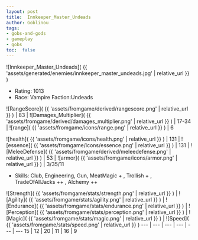 ```yaml
---
layout: post
title:  Innkeeper_Master_Undeads
author: Goblinou
tags:
- gobs-and-gods
- gameplay
- gobs
toc:  false
---
```


![Innkeeper_Master_Undeads]( {{ 'assets/generated/enemies/innkeeper_master_undeads.jpg' | relative_url }} )
- Rating: 1013
- Race: Vampire  Faction:Undeads

![RangeScore]( {{ 'assets/fromgame/derived/rangescore.png' | relative_url }} ) | 83 | ![Damages_Multiplier]( {{ 'assets/fromgame/derived/damages_multiplier.png' | relative_url }} ) | 17-34 | ![range]( {{ 'assets/fromgame/icons/range.png' | relative_url }} ) | 6


![health]( {{ 'assets/fromgame/icons/health.png' | relative_url }} ) | 131 | ![essence]( {{ 'assets/fromgame/icons/essence.png' | relative_url }} ) | 131 | ![MeleeDefense]( {{ 'assets/fromgame/derived/meleedefense.png' | relative_url }} ) | 53 | ![armor]( {{ 'assets/fromgame/icons/armor.png' | relative_url }} ) | 3/35/11

* Skills: Club, Engineering, Gun, MeatMagic + , Trollish + , TradeOfAllJacks ++ , Alchemy ++ 

![Strength]( {{ 'assets/fromgame/stats/strength.png' | relative_url }} ) | ![Agility]( {{ 'assets/fromgame/stats/agility.png' | relative_url }} ) | ![Endurance]( {{ 'assets/fromgame/stats/endurance.png' | relative_url }} ) | ![Perception]( {{ 'assets/fromgame/stats/perception.png' | relative_url }} ) | ![Magic]( {{ 'assets/fromgame/stats/magic.png' | relative_url }} ) | ![Speed]( {{ 'assets/fromgame/stats/speed.png' | relative_url }} )
--- | --- | --- | --- | --- | ---
15 | 12 | 20 | 11 | 16 | 9
